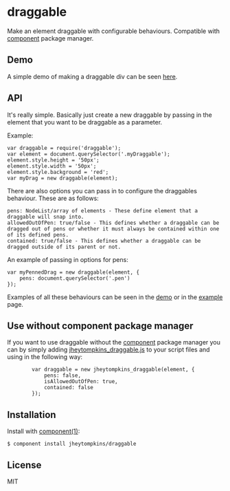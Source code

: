 # draggable

  Make an element draggable with configurable behaviours. Compatible with [component](https://github.com/component/component) package manager.

## Demo

 A simple demo of making a draggable div can be seen [here](http://jsfiddle.net/PvDLp/6/).

## API

It's really simple. Basically just create a new draggable by passing in the element that you want to be draggable as a parameter.

Example:

	var draggable = require('draggable');
	var element = document.querySelector('.myDraggable');
	element.style.height = '50px';
	element.style.width = '50px';
	element.style.background = 'red';
	var myDrag = new draggable(element);
	
	
There are also options you can pass in to configure the draggables behaviour. These are as follows:

	pens: NodeList/array of elements - These define element that a draggable will snap into.
	allowedOutOfPen: true/false - This defines whether a draggable can be dragged out of pens or whether it must always be contained within one of its defined pens.
	contained: true/false - This defines whether a draggable can be dragged outside of its parent or not.
	
An example of passing in options for pens: 

	var myPennedDrag = new draggable(element, {
		pens: document.querySelector('.pen')
	});
	
Examples of all these behaviours can be seen in the [demo](http://jsfiddle.net/PvDLp/6/) or in the [example](https://github.com/jheytompkins/draggable/blob/master/example.html) page.

## Use without component package manager

 If you want to use draggable without the [component](https://github.com/component/component) package manager you can by simply adding [jheytompkins_draggable.js](https://github.com/jheytompkins/draggable/blob/master/jheytompkins_draggable.js) to your script files and using in the following way:

	 		var draggable = new jheytompkins_draggable(element, {
	 			pens: false,
	 			isAllowedOutOfPen: true,
	 			contained: false
	 		});


## Installation

  Install with [component(1)](http://component.io):

    $ component install jheytompkins/draggable

## License

  MIT
